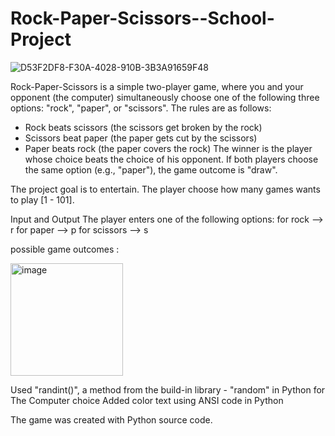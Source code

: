 # Rock-Paper-Scissors--School-Project

![D53F2DF8-F30A-4028-910B-3B3A91659F48](https://github.com/Zeus097/Rock-Paper-Scissors--School-Project/assets/142613528/90f365b6-4aec-4117-9526-dc1d7ff73b5a)

Rock-Paper-Scissors is a simple two-player game, where you and your opponent (the computer) simultaneously choose one of the following three options: "rock", "paper", or "scissors". The rules are as follows:
* Rock beats scissors (the scissors get broken by the rock)
* Scissors beat paper (the paper gets cut by the scissors)
* Paper beats rock (the paper covers the rock)
The winner is the player whose choice beats the choice of his opponent. If both players choose the same option (e.g., "paper"), the game outcome is "draw".

The project goal is to entertain.
The player choose how many games wants to play [1 - 101].

Input and Output
The player enters one of the following options:
for rock --> r
for paper --> p
for scissors --> s

possible game outcomes :


<img width="180" alt="image" src="https://github.com/Zeus097/Rock-Paper-Scissors--School-Project/assets/142613528/23aecf42-242b-4c49-b8c7-652b86aa94be">



Used "randint()", a method from the build-in library - "random" in Python for The Computer choice
Added color text using ANSI code in Python


The game was created with Python source code.
